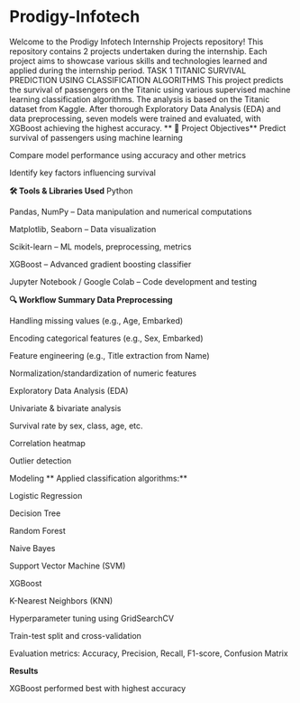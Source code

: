 # Prodigy-Infotech
Welcome to the Prodigy Infotech Internship Projects repository! This repository contains 2 projects undertaken during the internship. Each project aims to showcase various skills and technologies learned and applied during the internship period.
TASK 1
TITANIC SURVIVAL PREDICTION USING CLASSIFICATION ALGORITHMS
This project predicts the survival of passengers on the Titanic using various supervised machine learning classification algorithms. The analysis is based on the Titanic dataset from Kaggle. After thorough Exploratory Data Analysis (EDA) and data preprocessing, seven models were trained and evaluated, with XGBoost achieving the highest accuracy.
**
📌 Project Objectives**
Predict survival of passengers using machine learning

Compare model performance using accuracy and other metrics

Identify key factors influencing survival

**🛠️ Tools & Libraries Used**
Python

Pandas, NumPy – Data manipulation and numerical computations

Matplotlib, Seaborn – Data visualization

Scikit-learn – ML models, preprocessing, metrics

XGBoost – Advanced gradient boosting classifier

Jupyter Notebook / Google Colab – Code development and testing

**🔍 Workflow Summary
Data Preprocessing**

Handling missing values (e.g., Age, Embarked)

Encoding categorical features (e.g., Sex, Embarked)

Feature engineering (e.g., Title extraction from Name)

Normalization/standardization of numeric features

Exploratory Data Analysis (EDA)

Univariate & bivariate analysis

Survival rate by sex, class, age, etc.

Correlation heatmap

Outlier detection

Modeling
**
Applied classification algorithms:**

Logistic Regression

Decision Tree

Random Forest

Naive Bayes

Support Vector Machine (SVM)

XGBoost

K-Nearest Neighbors (KNN)

Hyperparameter tuning using GridSearchCV

Train-test split and cross-validation

Evaluation metrics: Accuracy, Precision, Recall, F1-score, Confusion Matrix

**Results**

XGBoost performed best with highest accuracy





